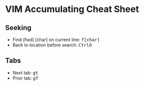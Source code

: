 # VIM Accumulating Cheat Sheet

## Seeking
 - Find (fwd) [char] on current line: <kbd>f[char]</kbd>
 - Back to location before search: <kbd>Ctrl</kbd><kbd>O</kbd>

## Tabs
 - Next tab: <kbd>g</kbd><kbd>t</kbd>
 - Prior tab: <kbd>g</kbd><kbd>T</kbd>
